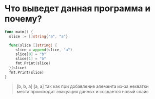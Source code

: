 # Что выведет данная программа и почему?
```go
func main() {
  slice := []string{"a", "a"}

  func(slice []string) {
     slice = append(slice, "a")
     slice[0] = "b"
     slice[1] = "b"
     fmt.Print(slice)
  }(slice)
  fmt.Print(slice)
}
```
> [b, b, a] [a, a] так как при добавление элемента из-за нехватки места происходит эвакуация данных и создается новый слайс